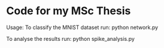 # Code for my MSc Thesis

Usage:
To classify the MNIST dataset run:
python network.py

To analyse the results run:
python spike_analysis.py
